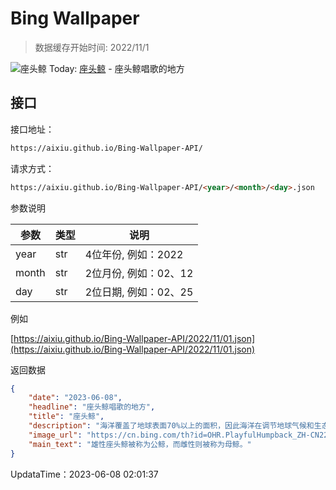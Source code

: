 # Bing Wallpaper

> 数据缓存开始时间: 2022/11/1

![座头鲸](https://cn.bing.com/th?id=OHR.PlayfulHumpback_ZH-CN2241016258_1920x1080.webp)
Today: [座头鲸](https://cn.bing.com/th?id=OHR.PlayfulHumpback_ZH-CN2241016258_1920x1080.webp) - 座头鲸唱歌的地方

## 接口

接口地址：

```html
https://aixiu.github.io/Bing-Wallpaper-API/
```

请求方式：

```html
https://aixiu.github.io/Bing-Wallpaper-API/<year>/<month>/<day>.json
```

参数说明

| 参数 | 类型 | 说明 |
| - | - | - |
| year | str | 4位年份, 例如：2022 |
| month | str | 2位月份, 例如：02、12 |
| day | str | 2位日期, 例如：02、25 |

例如

[https://aixiu.github.io/Bing-Wallpaper-API/2022/11/01.json](https://aixiu.github.io/Bing-Wallpaper-API/2022/11/01.json)

返回数据

```json
{
    "date": "2023-06-08",
    "headline": "座头鲸唱歌的地方",
    "title": "座头鲸",
    "description": "海洋覆盖了地球表面70%以上的面积，因此海洋在调节地球气候和生态系统方面发挥着至关重要的作用。这些浩瀚的海洋支撑着巨大的海洋生物生态系统，美丽的座头鲸也在其中。座头鲸因其“唱歌”而闻名，研究认为这可能是一种孤独的表现。好消息是，随着商业捕鲸活动的结束，鲸鱼的数量有所上升，鲸鱼们也就不太需要再唱孤独之歌了。",
    "image_url": "https://cn.bing.com/th?id=OHR.PlayfulHumpback_ZH-CN2241016258_1920x1080.webp",
    "main_text": "雄性座头鲸被称为公鲸，而雌性则被称为母鲸。"
}
```

UpdataTime：2023-06-08 02:01:37
